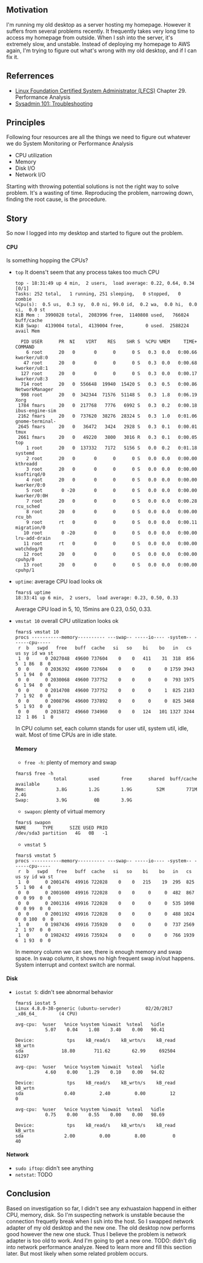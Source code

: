 ## Motivation
I'm running my old desktop as a server hosting my homepage. However it suffers from several problems recently. It frequently takes very long time to access my homepage from outside. When I ssh into the server, it's extremely slow, and unstable. Instead of deploying my homepage to AWS again, I'm trying to figure out what's wrong with my old desktop, and if I can fix it.

## Referrences
- [Linux Foundation Certified System Administrator (LFCS)](https://training.linuxfoundation.org/certification/lfcs) Chapter 29. Performance Analysis
- [Sysadmin 101: Troubleshooting](http://northernmost.org/blog/troubleshooting-101/index.html)

## Principles
Following four resources are all the things we need to figure out whatever we do System Monitoring or Performance Analysis
- CPU utilization
- Memory
- Disk I/O
- Network I/O

Starting with throwing potential solutions is not the right way to solve problem. It's a wasting of time. Reproducing the problem, narrowing down, finding the root cause, is the procedure.

## Story
So now I logged into my desktop and started to figure out the problem.
#### CPU
Is something hopping the CPUs?
- `top`
  It doens't seem that any process takes too much CPU
  ```
  top - 18:31:49 up 4 min,  2 users,  load average: 0.22, 0.64, 0.34                              [0/1]
  Tasks: 252 total,   1 running, 251 sleeping,   0 stopped,   0 zombie
  %Cpu(s):  0.5 us,  0.3 sy,  0.0 ni, 99.0 id,  0.2 wa,  0.0 hi,  0.0 si,  0.0 st
  KiB Mem :  3990828 total,  2083996 free,  1140808 used,   766024 buff/cache
  KiB Swap:  4139004 total,  4139004 free,        0 used.  2588224 avail Mem 

    PID USER      PR  NI    VIRT    RES    SHR S  %CPU %MEM     TIME+ COMMAND                          
      6 root      20   0       0      0      0 S   0.3  0.0   0:00.66 kworker/u8:0                     
     47 root      20   0       0      0      0 S   0.3  0.0   0:00.68 kworker/u8:1                     
    127 root      20   0       0      0      0 S   0.3  0.0   0:00.17 kworker/u8:3                     
    714 root      20   0  556648  19940  15420 S   0.3  0.5   0:00.86 NetworkManager                   
    998 root      20   0  342344  71576  51148 S   0.3  1.8   0:06.19 Xorg                             
   1784 fmars     20   0  217768   7776   6992 S   0.3  0.2   0:00.18 ibus-engine-sim                  
   2162 fmars     20   0  737620  38276  28324 S   0.3  1.0   0:01.06 gnome-terminal-                  
   2645 fmars     20   0   36472   3424   2928 S   0.3  0.1   0:00.01 tmux                             
   2661 fmars     20   0   49220   3800   3016 R   0.3  0.1   0:00.05 top                              
      1 root      20   0  137332   7172   5156 S   0.0  0.2   0:01.18 systemd                          
      2 root      20   0       0      0      0 S   0.0  0.0   0:00.00 kthreadd                         
      3 root      20   0       0      0      0 S   0.0  0.0   0:00.00 ksoftirqd/0                      
      4 root      20   0       0      0      0 S   0.0  0.0   0:00.00 kworker/0:0                      
      5 root       0 -20       0      0      0 S   0.0  0.0   0:00.00 kworker/0:0H                     
      7 root      20   0       0      0      0 S   0.0  0.0   0:00.28 rcu_sched                        
      8 root      20   0       0      0      0 S   0.0  0.0   0:00.00 rcu_bh                           
      9 root      rt   0       0      0      0 S   0.0  0.0   0:00.11 migration/0                      
     10 root       0 -20       0      0      0 S   0.0  0.0   0:00.00 lru-add-drain                    
     11 root      rt   0       0      0      0 S   0.0  0.0   0:00.00 watchdog/0                       
     12 root      20   0       0      0      0 S   0.0  0.0   0:00.00 cpuhp/0                          
     13 root      20   0       0      0      0 S   0.0  0.0   0:00.00 cpuhp/1     
   ```
   
- `uptime`: average CPU load looks ok
  
  ```
  fmars$ uptime
  18:33:41 up 6 min,  2 users,  load average: 0.23, 0.50, 0.33
  ```
  
  Average CPU load in 5, 10, 15mins are 0.23, 0.50, 0.33.
  
- `vmstat 10` overall CPU utilization looks ok
  ```
  fmars$ vmstat 10
  procs -----------memory---------- ---swap-- -----io---- -system-- ------cpu-----
   r  b   swpd   free   buff  cache   si   so    bi    bo   in   cs us sy id wa st
   1  0      0 2027048  49600 737604    0    0   411    31  318  856  5  1 86  8  0
   0  0      0 2036392  49600 737604    0    0     0     0 1759 3943  5  1 94  0  0
   0  0      0 2030068  49600 737752    0    0     0     0  793 1975  6  1 94  0  0
   0  0      0 2014708  49600 737752    0    0     0     1  825 2183  7  1 92  0  0
   0  0      0 2008796  49600 737892    0    0     0     0  825 3468  5  1 93  0  0
   0  0      0 2015872  49660 734960    0    0   124   101 1327 3244 12  1 86  1  0
  ```
  In CPU column set, each column stands for user util, system util, idle, wait. Most of time CPUs are in idle state.
  
  #### Memory
  - `free -h`: plenty of memory and swap
  ```
  fmars$ free -h
                total        used        free      shared  buff/cache   available
  Mem:           3.8G        1.2G        1.9G         52M        771M        2.4G
  Swap:          3.9G          0B        3.9G
  ```
  
  - `swapon`: plenty of virtual memory
  ```
  fmars$ swapon
  NAME      TYPE      SIZE USED PRIO
  /dev/sda3 partition   4G   0B   -1
  ```
  
  - `vmstat 5`
  ```
  fmars$ vmstat 5
  procs -----------memory---------- ---swap-- -----io---- -system-- ------cpu-----
   r  b   swpd   free   buff  cache   si   so    bi    bo   in   cs us sy id wa st
   1  0      0 2001476  49916 722028    0    0   215    19  295  825  5  1 90  4  0
   0  0      0 2001600  49916 722028    0    0     0     0  482  867  0  0 99  0  0
   0  0      0 2001316  49916 722028    0    0     0     0  535 1098  0  0 99  0  0
   0  0      0 2001192  49916 722028    0    0     0     0  488 1024  0  0 100  0  0
   1  0      0 1987436  49916 735920    0    0     0     0  737 2569  2  1 97  0  0
   1  0      0 1982432  49916 735924    0    0     0     0  766 1939  6  1 93  0  0
  ```
  In memory column we can see, there is enough memory and swap space. In swap column, it shows no high frequent swap in/out happens. System interrupt and context switch are normal.
  
#### Disk 
- `iostat 5`: didn't see abnormal behavior
  ```
  fmars$ iostat 5
  Linux 4.8.0-38-generic (ubuntu-servder)         02/20/2017      _x86_64_        (4 CPU)

  avg-cpu:  %user   %nice %system %iowait  %steal   %idle
             5.07    0.04    1.08    3.40    0.00   90.41

  Device:            tps    kB_read/s    kB_wrtn/s    kB_read    kB_wrtn
  sda              18.80       711.62        62.99     692504      61297

  avg-cpu:  %user   %nice %system %iowait  %steal   %idle
             4.60    0.00    1.29    0.10    0.00   94.02

  Device:            tps    kB_read/s    kB_wrtn/s    kB_read    kB_wrtn
  sda               0.40         2.40         0.00         12          0

  avg-cpu:  %user   %nice %system %iowait  %steal   %idle
             0.75    0.00    0.55    0.00    0.00   98.69

  Device:            tps    kB_read/s    kB_wrtn/s    kB_read    kB_wrtn
  sda               2.00         0.00         8.00          0         40
  ```
  
#### Network 
- `sudo iftop`: didn't see anything
- `netstat`: TODO

## Conclusion
Based on investigation so far, I didn't see any exhuastaion happend in either CPU, memory, disk. So I'm suspecting network is unstable because the connection frequetly break when I ssh into the host. So I swapped network adapter of my old desktop and the new one. The old desktop now performs good however the new one stuck. Thus I believe the problem is network adapter is too old to work. And I'm going to get a new one. 
TODO: didn't dig into network performance analyze. Need to learn more and fill this section later. But most likely when some related problem occurs.

  

